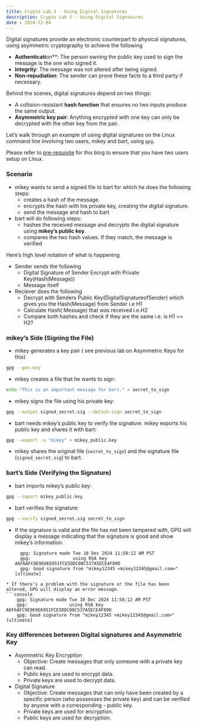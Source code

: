 ```yaml
---
title: Crypto Lab 3 - Using Digital Signatures
description: Crypto Lab 3 - Using Digital Signatures
date : 2024-12-04
---
```


Digital signatures provide an electronic counterpart to physical signatures, using asymmetric cryptography to achieve the following

* **Authenticati**on**: The person owning the public key used to sign the message is the one who signed it.
* **Integrity**: The message was not altered after being signed.
* **Non-repudiation**: The sender can prove these facts to a third party if necessary.

Behind the scenes, digital signatures depend on two things: 
* A collision-resistant **hash function** that ensures no two inputs produce the same output.
* **Asymmetric key pair**: Anything encrypted with one key can only be decrypted with the other key from the pair.

Let’s walk through an example of using digital signatures on the Linux command line involving two users, mikey and bart, using `gpg`.

Please refer to [pre-requisite](/posts/linux_prereq_crypto.md) for this blog to ensure that you have two users setup on Linux.

### Scenario
* mikey wants to send a signed file to bart for which he does the following steps:
    - creates a hash of the message.
    - encrypts the hash with his private key, creating the digital signature.
    - send the message and hash to bart
* bart will do following steps:
    - hashes the received message and decrypts the digital signature using **mikey’s public key**.
    - compares the two hash values. If they match, the message is verified

Here’s high level notation of what is happening
* Sender sends the following 
  - Digital Signature of Sender Encrypt with Private Key(Hash(Message))
  - Message itself
* Reciever does the following
  - Decrypt with Senders Public Key(DigitalSignatureofSender) which gives you the Hash(Message) from Sender i.e H1
  - Calculate Hash( Message) that was received i.e.H2
  - Compare both hashes and check if they are the same i.e. is H1 == H2?
  
### mikey’s Side (Signing the File)
* mikey generates a key pair ( see previous lab on Asymmetric Keys for this)
```bash
gpg --gen-key
```
* mikey creates a file that he wants to sign:
```bash
echo "This is an important message for bart." > secret_to_sign
```
* mikey signs the file using his private key:
```bash
gpg --output signed_secret.sig --detach-sign secret_to_sign 
```

* bart needs mikey’s public key to verify the signature. mikey exports his public key and shares it with bart:
```bash   
gpg --export -a "mikey" > mikey_public.key
```
* mikey shares the original file (`secret_to_sign`) and the signature file (`signed_secret.sig`) to bart.
  
### bart’s Side (Verifying the Signature)

* bart imports mikey’s public key:
```bash
gpg --import mikey_public.key
```
* bart verifies the signature:
```bash
gpg --verify signed_secret.sig secret_to_sign 
```

* If the signature is valid and the file has not been tampered with, GPG will display a message indicating that the signature is good and show mikey’s information.
  ```console
    gpg: Signature made Tue 10 Dec 2024 11:58:12 AM PST
    gpg:                using RSA key A6F6AFC9E969E6951FCE5DDC08C537A5ECE4F89D
    gpg: Good signature from "mikey12345 <mikey12345@gmail.com>" [ultimate]
```
* If there’s a problem with the signature or the file has been altered, GPG will display an error message.
```console
    gpg: Signature made Tue 10 Dec 2024 11:58:12 AM PST
    gpg:                using RSA key A6F6AFC9E969E6951FCE5DDC08C537A5ECE4F89D
    gpg: Good signature from "mikey12345 <mikey12345@gmail.com>" [ultimate]
```

### Key differences between Digital signatures and Asymmetric Key
* Asymmetric Key Encryption
    - Objective: Create messages that only someone with a private key can read.
    - Public keys are used to encrypt data.
    - Private keys are used to decrypt data.
* Digital Signature
    - Objective: Create messages that can only have been created by a specific person (who possesses the private key) and can be verified by anyone with a corresponding - public key.
    - Private keys are used for encryption.
    - Public keys are used for decryption.